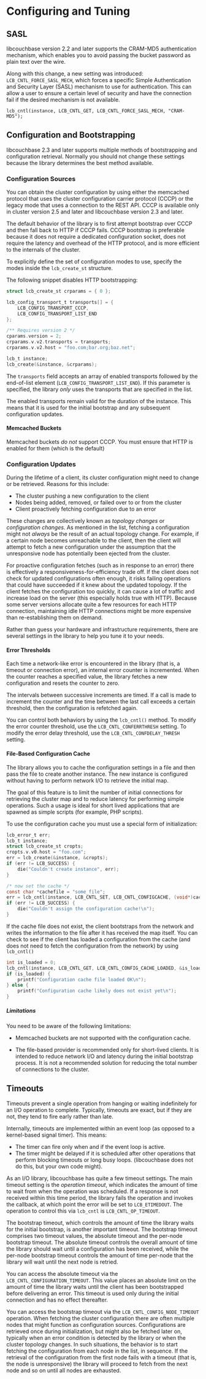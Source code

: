 # Configuring and Tuning

## SASL

libcouchbase version 2.2 and later supports the CRAM-MD5 authentication mechanism, which enables you to avoid passing the bucket password as plain text over the wire.

Along with this change, a new setting was introduced: `LCB_CNTL_FORCE_SASL_MECH`, which forces a specific Simple Authentication and Security Layer (SASL) mechanism to use for authentication. This can allow a user to ensure a certain level of security and have the connection fail if the desired mechanism is not available.

    lcb_cntl(instance, LCB_CNTL_GET, LCB_CNTL_FORCE_SASL_MECH, "CRAM-MD5");

## Configuration and Bootstrapping

libcouchbase 2.3 and later supports multiple methods of bootstrapping and configuration retrieval. Normally you should not change these settings because the library determines the best method available.

### Configuration Sources

<a id="cccp"></a>

You can obtain the cluster configuration by using either the memcached protocol that uses the cluster configuration carrier protocol (CCCP) or the legacy mode that uses a connection to the REST API. CCCP is available only in cluster version 2.5 and later and libcouchbase version 2.3 and later.

The default behavior of the library is to first attempt bootstrap over CCCP and then fall back to HTTP if CCCP fails. CCCP bootstrap is preferable because it does not require a dedicated configuration socket, does not require the latency and overhead of the HTTP protocol, and is more efficient to the internals of the cluster.

To explicitly define the set of configuration modes to use, specify the modes inside the `lcb_create_st` structure.

The following snippet disables HTTP bootstrapping:

```c
struct lcb_create_st crparams = { 0 };

lcb_config_transport_t transports[] = {
	LCB_CONFIG_TRANSPORT_CCCP,
	LCB_CONFIG_TRANSPORT_LIST_END
};

/** Requires version 2 */
cparams.version = 2;
crparams.v.v2.transports = transports;
crparams.v.v2.host = "foo.com;bar.org;baz.net";

lcb_t instance;
lcb_create(&instance, &crparams);

```

The `transports` field accepts an array of enabled transports followed by the
end-of-list element (`LCB_CONFIG_TRANSPORT_LIST_END`). If this parameter is
specified, the library _only_ uses the transports that are specified in the list.

The enabled transports remain valid for the duration of the instance. This means that it is used for the initial bootstrap and any subsequent configuration updates.


#### Memcached Buckets
Memcached buckets *do not* support CCCP. You must ensure that HTTP is enabled for them (which is the default)


### Configuration Updates

During the lifetime of a client, its cluster configuration might need to change
or be retrieved. Reasons for this include:

* The cluster pushing a new configuration to the client
* Nodes being added, removed, or failed over to or from the cluster
* Client proactively fetching configuration due to an error


These changes are collectively known as _topology changes_ or _configuration
changes_. As mentioned in the list, fetching a configuration might
not _always_ be the result of an actual topology change. For example, if a certain
node becomes unreachable to the client, then the client will attempt to fetch a
new configuration under the assumption that the unresponsive node has potentially
been ejected from the cluster.

For proactive configuration fetches (such as in response to an error) there is
effectively a responsiveness-for-efficiency trade off. If the client does not
check for updated configurations often enough, it risks failing operations
that could have succeeded if it knew about the updated topology. If the
client fetches the configuration too quickly, it can cause a lot of traffic and
increase load on the server (this especially holds true with HTTP). Because
some server versions allocate quite a few resources for each HTTP connection, maintaining idle HTTP connections might be more expensive than
re-establishing them on demand.

Rather than guess your hardware and infrastructure requirements, there are
several settings in the library to help you tune it to your needs.

#### Error Thresholds

Each time a network-like error is encountered in the library (that is, a timeout 
or connection error), an internal error counter is incremented. When the
counter reaches a specified value, the library fetches a new configuration
and resets the counter to zero.

The intervals between successive increments are timed. If
a call is made to increment the counter and the time between the last call
exceeds a certain threshold, then the configuration is refetched again.

You can control both behaviors by using the `lcb_cntl()` method. To modify the error
counter threshold, use the `LCB_CNTL_CONFERRTHRESH` setting. To modify the
error delay threshold, use the `LCB_CNTL_CONFDELAY_THRESH` setting.


#### File-Based Configuration Cache

The library allows you to cache the configuration settings in a file and then pass the file to create another instance. The new instance is configured without having to perform network I/O to retrieve the initial map.

The goal of this feature is to limit the number of initial connections for
retrieving the cluster map and to reduce latency for performing simple
operations. Such a usage is ideal for short lived applications that are spawned
as simple scripts (for example, PHP scripts).

To use the configuration cache you must use a special form of initialization:

```c
lcb_error_t err;
lcb_t instance;
struct lcb_create_st cropts;
cropts.v.v0.host = "foo.com";
err = lcb_create(&instance, &cropts);
if (err != LCB_SUCCESS) {
    die("Couldn't create instance", err);
}

/* now set the cache */
const char *cachefile = "some_file";
err = lcb_cntl(instance, LCB_CNTL_SET, LCB_CNTL_CONFIGCACHE, (void*)cachefile);
if (err != LCB_SUCCESS) {
    die("Couldn't assign the configuration cache!\n");
}
```

If the cache file does not exist, the client bootstraps from the network
and writes the information to the file after it has received the map itself.
You can check to see if the client has loaded a configuration from the cache
(and does not need to fetch the configuration from the network) by using `lcb_cntl()`

```c
int is_loaded = 0;
lcb_cntl(instance, LCB_CNTL_GET, LCB_CNTL_CONFIG_CACHE_LOADED, &is_loaded);
if (is_loaded) {
	printf("Configuration cache file loaded OK\n");
} else {
	printf("Configuration cache likely does not exist yet\n");
}
```

##### Limitations

You need to be aware of the following limitations:

* Memcached buckets are not supported with the configuration cache.

* The file-based provider is recommended only for short-lived clients. It is
  intended to reduce network I/O and latency during the initial bootstrap
  process. It is not a recommended solution for reducing the total number
  of connections to the cluster.


## Timeouts

Timeouts prevent a single operation from hanging or waiting indefinitely for an I/O operation to complete. Typically, timeouts are exact, but if they are not, they tend to fire early rather than late.

Internally, timeouts are implemented within an event loop (as opposed to a kernel-based signal timer). This means:

* The timer can fire only when and if the event loop is active.
* The timer might be delayed if it is scheduled after other operations that perform blocking timeouts or long busy loops. (libcouchbase does not do this, but your own code might).

As an I/O library, libcouchbase has quite a few timeout settings. The main
timeout setting is the _operation timeout_, which indicates the amount of
time to wait from when the operation was scheduled. If a response is not
received within this time period, the library fails the operation and invokes
the callback, at which point the error will be set to `LCB_ETIMEDOUT`. The
operation to control this via `lcb_cntl` is `LCB_CNTL_OP_TIMEOUT`.

The bootstrap timeout, which controls the amount of time the library waits for the initial bootstrap, is another important timeout. The bootstrap timeout comprises two timeout values, the absolute timeout and the per-node bootstrap timeout. The absolute timeout controls
the overall amount of time the library should wait until a configuration has
been received, while the per-node bootstrap timeout controls the amount of time per-node that the
library will wait until the next node is retried.

You can access the absolute timeout via the
`LCB_CNTL_CONFIGURATION_TIMEOUT`. This value places an
absolute limit on the amount of time the library waits until the
client has been bootstrapped before delivering an error. This timeout
is used only during the initial connection and has no effect thereafter.

You can access the bootstrap timeout via the `LCB_CNTL_CONFIG_NODE_TIMEOUT` operation.
When fetching
the cluster configuration there are often multiple nodes that might function
as configuration sources. Configurations are retrieved once during
initialization, but might also be fetched later on, typically when an error condition
is detected by the library or when the cluster topology changes. In such
situations, the behavior is to start fetching the configuration from each
node in the list, in sequence. If the retrieval of the configuration from the first
node fails with a timeout (that is, the node is unresponsive) the library will
proceed to fetch from the next node and so on until all nodes are exhausted.


